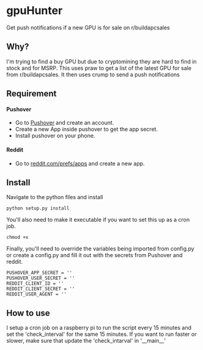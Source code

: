 # gpuHunter

Get push notifications if a new GPU is for sale on r/buildapcsales

## Why?

I'm trying to find a buy GPU but due to cryptomining they are hard to find in stock and for MSRP. 
This uses praw to get a list of the latest GPU for sale from r/buildapcsales. It then uses crump 
to send a push notifications

## Requirement

#### Pushover

- Go to [Pushover](https://pushover.net/) and create an account.
- Create a new App inside pushover to get the app secret.
- Install pushover on your phone.

#### Reddit
- Go to [reddit.com/prefs/apps](https://www.reddit.com/prefs/apps) and create a new app.

## Install

Navigate to the python files and install
```buildoutcfg
python setup.py install
```

You'll also need to make it executable if you want to set this up as a cron job.
```buildoutcfg
chmod +x
```

Finally, you'll need to override the variables being imported from config.py or create a config.py 
and fill it out with the secrets from Pushover and reddit.
```buildoutcfg
PUSHOVER_APP_SECRET = ''
PUSHOVER_USER_SECRET = ''
REDDIT_CLIENT_ID = ''
REDDIT_CLIENT_SECRET = ''
REDDIT_USER_AGENT = ''
```

## How to use

I setup a cron job on a raspberry pi to run the script every 15 minutes and set the 'check_interval'
for the same 15 minutes. If you want to run faster or slower, make sure that update the 'check_intarval'
in '\_\_main__'
